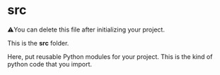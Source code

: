 
# src

⚠️You can delete this file after initializing your project.

This is the **src** folder.

Here,  put reusable Python modules for your project. This is the kind of python code that you import.

